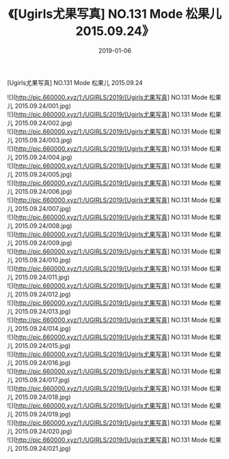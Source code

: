﻿---
layout: post
title:  《[Ugirls尤果写真] NO.131 Mode 松果儿 2015.09.24》
date:   2019-01-06
img: http://pic.660000.xyz/1:/UGIRLS/2019/[Ugirls尤果写真] NO.131 Mode 松果儿 2015.09.24/000.jpg
categories: [美女, 清纯, 唯美]
---

[Ugirls尤果写真] NO.131 Mode 松果儿 2015.09.24

 ![](http://pic.660000.xyz/1:/UGIRLS/2019/[Ugirls尤果写真] NO.131 Mode 松果儿 2015.09.24/001.jpg) <br>![](http://pic.660000.xyz/1:/UGIRLS/2019/[Ugirls尤果写真] NO.131 Mode 松果儿 2015.09.24/002.jpg) <br>![](http://pic.660000.xyz/1:/UGIRLS/2019/[Ugirls尤果写真] NO.131 Mode 松果儿 2015.09.24/003.jpg) <br>![](http://pic.660000.xyz/1:/UGIRLS/2019/[Ugirls尤果写真] NO.131 Mode 松果儿 2015.09.24/004.jpg) <br>![](http://pic.660000.xyz/1:/UGIRLS/2019/[Ugirls尤果写真] NO.131 Mode 松果儿 2015.09.24/005.jpg) <br>![](http://pic.660000.xyz/1:/UGIRLS/2019/[Ugirls尤果写真] NO.131 Mode 松果儿 2015.09.24/006.jpg) <br>![](http://pic.660000.xyz/1:/UGIRLS/2019/[Ugirls尤果写真] NO.131 Mode 松果儿 2015.09.24/007.jpg) <br>![](http://pic.660000.xyz/1:/UGIRLS/2019/[Ugirls尤果写真] NO.131 Mode 松果儿 2015.09.24/008.jpg) <br>![](http://pic.660000.xyz/1:/UGIRLS/2019/[Ugirls尤果写真] NO.131 Mode 松果儿 2015.09.24/009.jpg) <br>![](http://pic.660000.xyz/1:/UGIRLS/2019/[Ugirls尤果写真] NO.131 Mode 松果儿 2015.09.24/010.jpg) <br>![](http://pic.660000.xyz/1:/UGIRLS/2019/[Ugirls尤果写真] NO.131 Mode 松果儿 2015.09.24/011.jpg) <br>![](http://pic.660000.xyz/1:/UGIRLS/2019/[Ugirls尤果写真] NO.131 Mode 松果儿 2015.09.24/012.jpg) <br>![](http://pic.660000.xyz/1:/UGIRLS/2019/[Ugirls尤果写真] NO.131 Mode 松果儿 2015.09.24/013.jpg) <br>![](http://pic.660000.xyz/1:/UGIRLS/2019/[Ugirls尤果写真] NO.131 Mode 松果儿 2015.09.24/014.jpg) <br>![](http://pic.660000.xyz/1:/UGIRLS/2019/[Ugirls尤果写真] NO.131 Mode 松果儿 2015.09.24/015.jpg) <br>![](http://pic.660000.xyz/1:/UGIRLS/2019/[Ugirls尤果写真] NO.131 Mode 松果儿 2015.09.24/016.jpg) <br>![](http://pic.660000.xyz/1:/UGIRLS/2019/[Ugirls尤果写真] NO.131 Mode 松果儿 2015.09.24/017.jpg) <br>![](http://pic.660000.xyz/1:/UGIRLS/2019/[Ugirls尤果写真] NO.131 Mode 松果儿 2015.09.24/018.jpg) <br>![](http://pic.660000.xyz/1:/UGIRLS/2019/[Ugirls尤果写真] NO.131 Mode 松果儿 2015.09.24/019.jpg) <br>![](http://pic.660000.xyz/1:/UGIRLS/2019/[Ugirls尤果写真] NO.131 Mode 松果儿 2015.09.24/020.jpg) <br>![](http://pic.660000.xyz/1:/UGIRLS/2019/[Ugirls尤果写真] NO.131 Mode 松果儿 2015.09.24/021.jpg) <br>